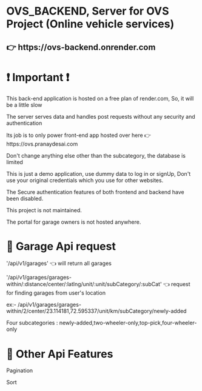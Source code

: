 # OVS_BACKEND, Server for OVS Project (Online vehicle services) 
<h2>👉 https://ovs-backend.onrender.com</h2>
<h1>❗ Important ❗</h1>
<p>This back-end application is hosted on a free plan of render.com, So, it will be a little slow</p>
<p>The server serves data and handles post requests without any security and authentication </p>
<p> Its job is to only power front-end app hosted over here 👉 https://ovs.pranaydesai.com </p>
<p>Don't change anything else other than the subcategory, the database is limited</p>
<p>This is just a demo application, use dummy data to log in or signUp, Don't use your original credentials which you use for other websites.</p>
<p>The Secure authentication features of both frontend and backend have been disabled.</p>
<p>This project is not maintained.</p>
<p>The portal for garage owners is not hosted anywhere.</p>

<h1>🔗 Garage Api request</h1>
<p>'/api/v1/garages' 👈 will return all garages </p>
<p>'/api/v1/garages/garages-within/:distance/center/:latlng/unit/:unit/subCategory/:subCat' 👈 request for finding garages from user's location</p>
<p>ex:- /api/v1/garages/garages-within/2/center/23.114181,72.595337/unit/km/subCategory/newly-added</p>
<p>Four subcategories : newly-added,two-wheeler-only,top-pick,four-wheeler-only</p>

<h1>🔗 Other Api Features </h1>
<p> Pagination </p>
<p> Sort </p>

